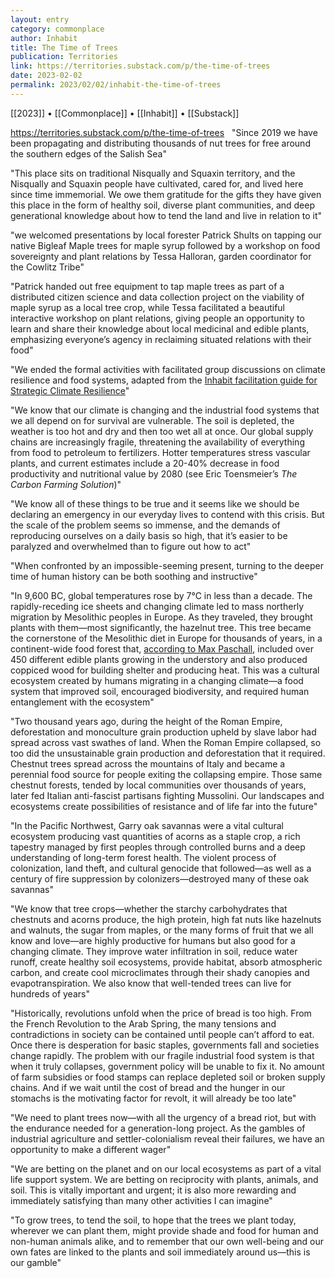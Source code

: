 ```yaml
---
layout: entry
category: commonplace
author: Inhabit
title: The Time of Trees
publication: Territories
link: https://territories.substack.com/p/the-time-of-trees
date: 2023-02-02
permalink: 2023/02/02/inhabit-the-time-of-trees
---
```


[[2023]] • [[Commonplace]] • [[Inhabit]] • [[Substack]]

https://territories.substack.com/p/the-time-of-trees
 
"Since 2019 we have been propagating and distributing thousands of nut trees for free around the southern edges of the Salish Sea"

"This place sits on traditional Nisqually and Squaxin territory, and the Nisqually and Squaxin people have cultivated, cared for, and lived here since time immemorial. We owe them gratitude for the gifts they have given this place in the form of healthy soil, diverse plant communities, and deep generational knowledge about how to tend the land and live in relation to it"

"we welcomed presentations by local forester Patrick Shults on tapping our native Bigleaf Maple trees for maple syrup followed by a workshop on food sovereignty and plant relations by Tessa Halloran, garden coordinator for the Cowlitz Tribe"

"Patrick handed out free equipment to tap maple trees as part of a distributed citizen science and data collection project on the viability of maple syrup as a local tree crop, while Tessa facilitated a beautiful interactive workshop on plant relations, giving people an opportunity to learn and share their knowledge about local medicinal and edible plants, emphasizing everyone’s agency in reclaiming situated relations with their food"

"We ended the formal activities with facilitated group discussions on climate resilience and food systems, adapted from the [Inhabit facilitation guide for Strategic Climate Resilience](https://inhabit.global/tools/group-exercise-for-strategic-climate-resilience)"

"We know that our climate is changing and the industrial food systems that we all depend on for survival are vulnerable. The soil is depleted, the weather is too hot and dry and then too wet all at once. Our global supply chains are increasingly fragile, threatening the availability of everything from food to petroleum to fertilizers. Hotter temperatures stress vascular plants, and current estimates include a 20-40% decrease in food productivity and nutritional value by 2080 (see Eric Toensmeier’s *The Carbon Farming Solution*)"

"We know all of these things to be true and it seems like we should be declaring an emergency in our everyday lives to contend with this crisis. But the scale of the problem seems so immense, and the demands of reproducing ourselves on a daily basis so high, that it’s easier to be paralyzed and overwhelmed than to figure out how to act"

"When confronted by an impossible-seeming present, turning to the deeper time of human history can be both soothing and instructive"

"In 9,600 BC, global temperatures rose by 7°C in less than a decade. The rapidly-receding ice sheets and changing climate led to mass northerly migration by Mesolithic peoples in Europe. As they traveled, they brought plants with them—most significantly, the hazelnut tree. This tree became the cornerstone of the Mesolithic diet in Europe for thousands of years, in a continent-wide food forest that, [according to Max Paschall](https://www.resilience.org/stories/2020-10-08/the-lost-forest-gardens-of-europe/), included over 450 different edible plants growing in the understory and also produced coppiced wood for building shelter and producing heat. This was a cultural ecosystem created by humans migrating in a changing climate—a food system that improved soil, encouraged biodiversity, and required human entanglement with the ecosystem"

"Two thousand years ago, during the height of the Roman Empire, deforestation and monoculture grain production upheld by slave labor had spread across vast swathes of land. When the Roman Empire collapsed, so too did the unsustainable grain production and deforestation that it required. Chestnut trees spread across the mountains of Italy and became a perennial food source for people exiting the collapsing empire. Those same chestnut forests, tended by local communities over thousands of years, later fed Italian anti-fascist partisans fighting Mussolini. Our landscapes and ecosystems create possibilities of resistance and of life far into the future"

"In the Pacific Northwest, Garry oak savannas were a vital cultural ecosystem producing vast quantities of acorns as a staple crop, a rich tapestry managed by first peoples through controlled burns and a deep understanding of long-term forest health. The violent process of colonization, land theft, and cultural genocide that followed—as well as a century of fire suppression by colonizers—destroyed many of these oak savannas"

"We know that tree crops—whether the starchy carbohydrates that chestnuts and acorns produce, the high protein, high fat nuts like hazelnuts and walnuts, the sugar from maples, or the many forms of fruit that we all know and love—are highly productive for humans but also good for a changing climate. They improve water infiltration in soil, reduce water runoff, create healthy soil ecosystems, provide habitat, absorb atmospheric carbon, and create cool microclimates through their shady canopies and evapotranspiration. We also know that well-tended trees can live for hundreds of years"

"Historically, revolutions unfold when the price of bread is too high. From the French Revolution to the Arab Spring, the many tensions and contradictions in society can be contained until people can’t afford to eat. Once there is desperation for basic staples, governments fall and societies change rapidly. The problem with our fragile industrial food system is that when it truly collapses, government policy will be unable to fix it. No amount of farm subsidies or food stamps can replace depleted soil or broken supply chains. And if we wait until the cost of bread and the hunger in our stomachs is the motivating factor for revolt, it will already be too late"

"We need to plant trees now—with all the urgency of a bread riot, but with the endurance needed for a generation-long project. As the gambles of industrial agriculture and settler-colonialism reveal their failures, we have an opportunity to make a different wager"

"We are betting on the planet and on our local ecosystems as part of a vital life support system. We are betting on reciprocity with plants, animals, and soil. This is vitally important and urgent; it is also more rewarding and immediately satisfying than many other activities I can imagine"

"To grow trees, to tend the soil, to hope that the trees we plant today, wherever we can plant them, might provide shade and food for human and non-human animals alike, and to remember that our own well-being and our own fates are linked to the plants and soil immediately around us—this is our gamble"
